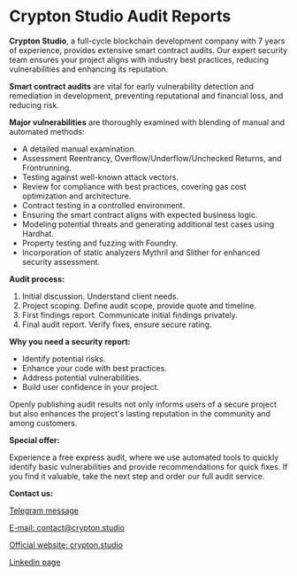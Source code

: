 # Crypton Studio Audit Reports

**Crypton Studio**, a full-cycle blockchain development company with 7 years of experience, provides extensive smart contract audits. Our expert security team ensures your project aligns with industry best practices, reducing vulnerabilities and enhancing its reputation.

**Smart contract audits** are vital for early vulnerability detection and remediation in development, preventing reputational and financial loss, and reducing risk.  

**Major vulnerabilities** are thoroughly examined with blending of manual and automated methods:

- A detailed manual examination.
- Assessment Reentrancy, Overflow/Underflow/Unchecked Returns, and Frontrunning.
- Testing against well-known attack vectors.
- Review for compliance with best practices, covering gas cost optimization and architecture.
- Сontract testing in a controlled environment.
- Ensuring the smart contract aligns with expected business logic.
- Modeling potential threats and generating additional test cases using Hardhat.
- Property testing and fuzzing with Foundry.
- Incorporation of static analyzers Mythril and Slither for enhanced security assessment.

**Audit process:**

1) Initial discussion. Understand client needs.
2) Project scoping. Define audit scope, provide quote and timeline.
3) First findings report. Communicate initial findings privately.
4) Final audit report. Verify fixes, ensure secure rating.

**Why you need a security report:**

- Identify potential risks.
- Enhance your code with best practices.
- Address potential vulnerabilities.
- Build user confidence in your project.

Openly publishing audit results not only informs users of a secure project but also enhances the project's lasting reputation in the community and among customers.

**Special offer:**

Experience a free express audit, where we use automated tools to quickly identify basic vulnerabilities and provide recommendations for quick fixes. If you find it valuable, take the next step and order our full audit service.

**Contact us:**

[Telegram message](https://t.me/Crypton_Studio_Dev)

[E-mail: contact@crypton.studio](mailto:contact@crypton.studio)

[Official website: crypton.studio](https://crypton.studio/en)

[Linkedin page](https://www.linkedin.com/company/cryptonstudio/)

